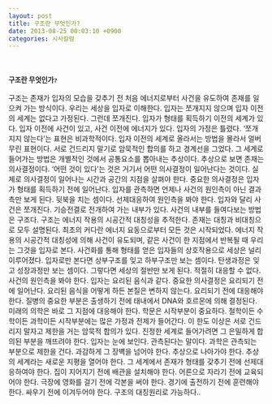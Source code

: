 ```yaml
---
layout: post
title: 구조란 무엇인가?
date: 2013-08-25 00:03:10 +0900
categories: 시사칼럼
---
```

<p style="font-family: 바탕; font-size: 10pt; letter-spacing: 0px; line-height: 21px;">
  <br />
</p>

<p style="font-family: 바탕; font-size: 10pt; letter-spacing: 0px; line-height: 21px;">
  <b>구조란 무엇인가? </b>
</p>

  


구조는 존재가 입자의 모습을 갖추기 전 처음 에너지로부터 사건을 유도하여 존재를 일으켜 가는 방식이다. 우리는 세상을 입자로 이해한다. 입자는 쪼개지지 않으며 입자 이전의 세계는 없다고 가정된다. 그런데 쪼개진다. 입자가 형태를 획득하기 이전의 세계가 있다. 입자 이전에 사건이 있고, 사건 이전에 에너지가 있다. 입자의 가정은 틀렸다. ‘쪼개지지 않는다’는 표현은 비과학적이다. 입자 이전의 세계로 올라서는 방법을 몰라서 얼버무린 표현이다. 서로 건드리지 말기로 암묵적인 합의를 하고 경계선을 그었다. 그 세계로 들어가는 방법은 개별적인 것에서 공통요소를 뽑아내는 추상이다. 추상으로 보면 존재는 의사결정이다. ‘어떤 것이 있다’는 것은 거기서 어떤 의사결정이 일어난다는 것이다. 실제로 의사결정이 일어나는 시간과 공간의 지점을 살펴야 한다. 중요한 의사결정은 입자가 형태를 획득하기 전에 일어난다. 입자를 관측하면 언제나 사건의 원인측이 아닌 결과측만 보게 된다. 뒷북을 치는 셈이다. 선제대응하여 원인측을 봐야 한다. 입자와 달리 사건은 쪼개진다. 기승전결로 전개하여 가는 내부가 있다. 사건의 내부를 들여다보는 방법은 구조다. 구조는 에너지 작용의 시공간적 대칭성을 추적한다. 존재는 대칭과 비대칭으로 모두 설명된다. 최초의 커다란 에너지 요동으로부터 모든 것은 시작되었다. 에너지 작용의 시공간적 대칭성에 의해 사건이 유도되며, 같은 사건이 한 지점에서 반복될 때 우리는 그것을 입자로 본다. 사건화를 통해 형태를 얻은 입자들의 상호작용으로 세상은 널리 이루어졌다. 입자로만 본다면 상부구조를 잊고 하부구조만 보는 셈이다. 탄생과정은 잊고 성장과정만 보는 셈이다. 그렇다면 세상의 절반만 보게 된다. 적절히 대응할 수 없다. 사건의 원인측을 봐야 한다. 입자는 요리된 음식과 같다. 중요한 의사결정은 요리되기 전에 일어난다. 요리된 음식을 어떻게 하든 본질은 변하지 않는다. 요리되기 전에 대응해야 한다. 질병의 중요한 부분은 출생하기 전에 태내에서 DNA와 호르몬에 의해 결정된다. 미래의 의학은 바로 그 지점에 대응해야 한다. 학문은 시작부분이 중요하다. 철학이든 수학이든 과학이든 시작부분에는 많은 가정과 전제가 들어간다. 이 한도 이상은 서로 건드리지 말자고 제한을 거는 암묵적 합의가 있다. 진정한 세계로 들어가려면 그 은밀하게 합의된 부분을 깨뜨려야 한다. 입자는 눈에 보인다. 관측된다는 말이다. 과학은 관측되는 부분으로 제한을 건다. 과감하게 그 장벽을 넘어야 한다. 추상으로 나아가야 한다. 추상의 세계라는 새로운 지평을 열어야 한다. 그 세계에서 존재가 형태를 갖추기 전에 선제대응하여야 한다. 집이 지어지기 전에 배관을 설치해야 한다. 어른으로 자라기 전에 교육되어야 한다. 극장에 영화를 걸기 전에 각본을 써야 한다. 경기에 출전하기 전에 훈련해야 한다. 싸우기 전에 이겨두어야 한다. 구조의 대칭원리로 가능하다..

  


<p style="font-family: 바탕; font-size: 10pt; letter-spacing: 0px; line-height: 21px;">
</p>